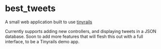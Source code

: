 # best_tweets
A small web application built to use [tinyrails](https://github.com/frogr/tinyrails)


Currently supports adding new controllers, and displaying tweets in a JSON database. Soon to add more features that will flesh this out with a full interface, to be a Tinyrails demo app.
